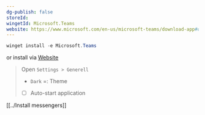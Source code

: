 ```yaml
---
dg-publish: false
storeId: 
wingetId: Microsoft.Teams
website: https://www.microsoft.com/en-us/microsoft-teams/download-app#desktopAppDownloadregion
---
```



```powershell
winget install -e Microsoft.Teams
```

or install via [Website](https://www.microsoft.com/en-us/microsoft-teams/download-app#desktopAppDownloadregion)

> Open `Settings > Generell`
> - `Dark` =: Theme
> - [ ] Auto-start application


[[../Install messengers]]